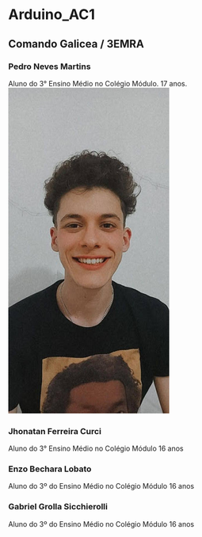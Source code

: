 # Arduino_AC1
## Comando Galicea / 3EMRA

### Pedro Neves Martins
Aluno do 3° Ensino Médio no Colégio Módulo.
17 anos.
![](https://github.com/Comando-Galicea-3EMRA/Arduino_AC1/blob/main/Pedro%20Neves.jpg) 
### Jhonatan Ferreira Curci
Aluno do 3° Ensino Médio no Colégio Módulo
16 anos

### Enzo Bechara Lobato
Aluno do 3º do Ensino Médio no Colégio Módulo
16 anos
### Gabriel Grolla Sicchierolli
Aluno do 3º do Ensino Médio no Colégio Módulo
16 anos
